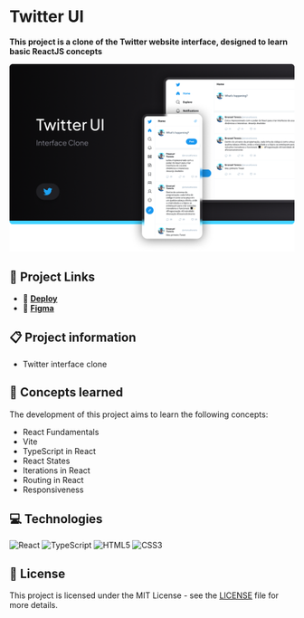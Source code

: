 # Twitter UI

**This project is a clone of the Twitter website interface, designed to learn basic ReactJS concepts**

![Twitter UI project screenshot](./.github/screenshot.png)

## 🔗 Project Links

- 🚀 [**Deploy**](https://twitter-ui-app.vercel.app/)
- 🎨 [**Figma**](https://www.figma.com/community/file/1202694130789327431)

## 📋 Project information

- Twitter interface clone

## 🧠 Concepts learned

The development of this project aims to learn the following concepts:

- React Fundamentals
- Vite
- TypeScript in React
- React States
- Iterations in React
- Routing in React
- Responsiveness

## 💻 Technologies

![React](https://img.shields.io/badge/react-%2320232a.svg?style=for-the-badge&logo=react&logoColor=%2361DAFB)
![TypeScript](https://img.shields.io/badge/typescript-%23007ACC.svg?style=for-the-badge&logo=typescript&logoColor=white)
![HTML5](https://img.shields.io/badge/html5-%23E34F26.svg?style=for-the-badge&logo=html5&logoColor=white)
![CSS3](https://img.shields.io/badge/css3-%231572B6.svg?style=for-the-badge&logo=css3&logoColor=white)

## 📄 License

This project is licensed under the MIT License - see the [LICENSE](./LICENSE) file for more details.

